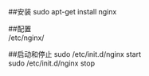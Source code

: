 ##安装
sudo apt-get install nginx  

##配置  
/etc/nginx/

##启动和停止
sudo /etc/init.d/nginx start  
sudo /etc/init.d/nginx stop
